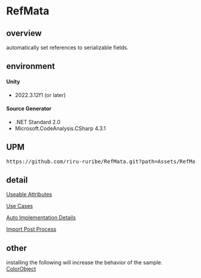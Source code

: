 # RefMata

## overview
automatically set references to serializable fields.

## environment

#### Unity
- 2022.3.12f1 (or later)

#### Source Generator
- .NET Standard 2.0
- Microsoft.CodeAnalysis.CSharp 4.3.1

## UPM
<pre>https://github.com/riru-ruribe/RefMata.git?path=Assets/RefMata</pre>

## detail

[Useable Attributes](Assets/RefMata/Documents/UseableAttributes.md "Useable Attributes")  

[Use Cases](Assets/RefMata/Documents/UseCases.md "Use Cases")  

[Auto Implementation Details](Assets/RefMata/Documents/AutoImplementationDetails.md "Auto Implementation Details")

[Import Post Process](Assets/RefMata/Documents/ImportPostProcess.md "Import Post Process")

## other
installing the following will increase the behavior of the sample.  
[ColorObject](https://github.com/riru-ruribe/ColorObject "ColorObject")
